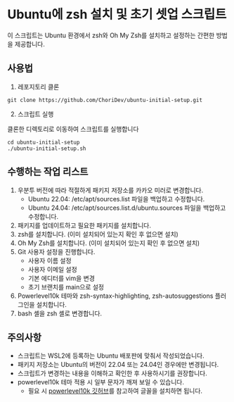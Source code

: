 # Ubuntu에 zsh 설치 및 초기 셋업 스크립트

이 스크립트는 Ubuntu 환경에서 zsh와 Oh My Zsh를 설치하고 설정하는 간편한 방법을 제공합니다.

## 사용법

1. 레포지토리 클론

``` shell
git clone https://github.com/ChoriDev/ubuntu-initial-setup.git
```

2. 스크립트 실행

클론한 디렉토리로 이동하여 스크립트를 실행합니다
``` shell
cd ubuntu-initial-setup
./ubuntu-initial-setup.sh
```

## 수행하는 작업 리스트

1. 우분투 버전에 따라 적절하게 패키지 저장소를 카카오 미러로 변경합니다.
    - Ubuntu 22.04: /etc/apt/sources.list 파일을 백업하고 수정합니다.
    - Ubuntu 24.04: /etc/apt/sources.list.d/ubuntu.sources 파일을 백업하고 수정합니다.
2. 패키지를 업데이트하고 필요한 패키지를 설치합니다.
3. zsh를 설치합니다. (이미 설치되어 있는지 확인 후 없으면 설치)
4. Oh My Zsh를 설치합니다. (이미 설치되어 있는지 확인 후 없으면 설치)
4. Git 사용자 설정을 진행합니다.
    - 사용자 이름 설정
    - 사용자 이메일 설정
    - 기본 에디터를 vim을 변경
    - 초기 브랜치를 main으로 설정
5. Powerlevel10k 테마와 zsh-syntax-highlighting, zsh-autosuggestions 플러그인을 설치합니다.
6. bash 셸을 zsh 셸로 변경합니다.

## 주의사항

- 스크립트는 WSL2에 등록하는 Ubuntu 배포판에 맞춰서 작성되었습니다.
- 패키지 저장소는 Ubuntu의 버전이 22.04 또는 24.04인 경우에만 변경됩니다.
- 스크립트가 변경하는 내용을 이해하고 확인한 후 사용하시기를 권장합니다.
- powerlevel10k 테마 적용 시 일부 문자가 깨져 보일 수 있습니다.
    - 필요 시 [powerlevel10k 깃허브](https://github.com/romkatv/powerlevel10k?tab=readme-ov-file#meslo-nerd-font-patched-for-powerlevel10k)를 참고하여 글꼴을 설치하면 됩니다.